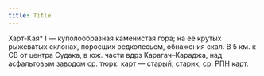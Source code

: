 ```yaml
---
title: Title
---
```


Харт-Кая* I — куполообразная каменистая гора; на ее крутых рыжеватых склонах,
поросших редколесьем, обнажения скал. В 5 км. к СВ от центра Судака, в юж. части
вдрз Карагач–Караджа, над асфальтовым заводом ср. тюрк. карт — старый, старик,
ср. РПН карт.
